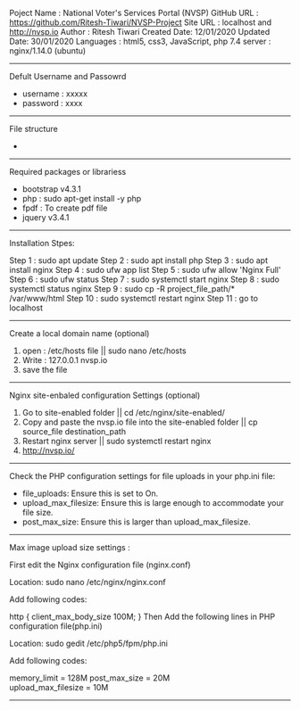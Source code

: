 Poject Name : National Voter's Services Portal (NVSP)
GitHub URL  : https://github.com/Ritesh-Tiwari/NVSP-Project
Site URL    : localhost and http://nvsp.io
Author      : Ritesh Tiwari
Created Date: 12/01/2020
Updated Date: 30/01/2020
Languages   : html5, css3, JavaScript, php 7.4
server      : nginx/1.14.0 (ubuntu)

---------------------------------------------------

Defult Username and Passowrd 

* username : xxxxx
* password : xxxx


-----------------------------------------------------
File structure

* 

---------------------------------------------------------------------------------

Required packages or librariess

* bootstrap v4.3.1 
* php        		: sudo apt-get install -y php
* fpdf 			: To create pdf file
* jquery  v3.4.1

--------------------------------------------------------------------------------

Installation Stpes:

Step 1  :   sudo apt update
Step 2  :   sudo apt install php 
Step 3  :   sudo apt install nginx
Step 4  :   sudo ufw app list
Step 5  :   sudo ufw allow 'Nginx Full'
Step 6  :   sudo ufw status
Step 7  :   sudo systemctl start nginx
Step 8  :   sudo systemctl status nginx
Step 9  :   sudo cp -R project_file_path/* /var/www/html
Step 10 :   sudo systemctl restart nginx
Step 11 :   go to localhost


---------------------------------------------------------------------------------

Create a local domain name (optional)  

1. open  :  /etc/hosts file  || sudo nano /etc/hosts
2. Write :  127.0.0.1    nvsp.io
3. save the file


-----------------------------------------------------------------------------------

Nginx site-enbaled configuration Settings (optional)

1. Go to site-enabled folder || cd /etc/nginx/site-enabled/
2. Copy and paste the nvsp.io file into the site-enabled folder || cp source_file destination_path
3. Restart nginx server || sudo systemctl restart nginx
4. http://nvsp.io/


--------------------------------------------------------------------------------

Check the PHP configuration settings for file uploads in your php.ini file:

* file_uploads: Ensure this is set to On.
* upload_max_filesize: Ensure this is large enough to accommodate your file size.
* post_max_size: Ensure this is larger than upload_max_filesize.




------------------------------------------------------------------------------------------

Max image upload size settings :

First edit the Nginx configuration file (nginx.conf)

Location: sudo nano /etc/nginx/nginx.conf

Add following codes:

http {
        client_max_body_size 100M;
}
Then Add the following lines in PHP configuration file(php.ini)

Location: sudo gedit /etc/php5/fpm/php.ini

Add following codes:

memory_limit = 128M 
post_max_size = 20M  
upload_max_filesize = 10M




----------------------------------------------------------------------------------------------------

